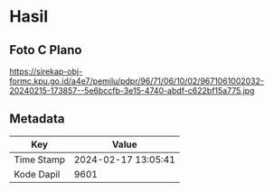 # Hasil

## Foto C Plano

https://sirekap-obj-formc.kpu.go.id/a4e7/pemilu/pdpr/96/71/06/10/02/9671061002032-20240215-173857--5e6bccfb-3e15-4740-abdf-c622bf15a775.jpg


## Metadata

| Key        | Value               |
| ---------- | ------------------- |
| Time Stamp | 2024-02-17 13:05:41 |
| Kode Dapil | 9601                |



